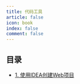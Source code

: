 ```yaml
---
title: 代码工具
article: false
icon: book
index: false
comment: false
---
```


## 目录

- [1. 使用IDEA创建Web项目](tool1.md)
